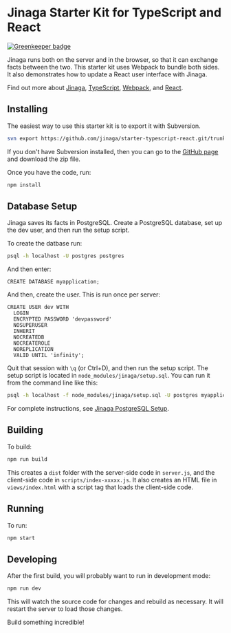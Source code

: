 # Jinaga Starter Kit for TypeScript and React

[![Greenkeeper badge](https://badges.greenkeeper.io/jinaga/starter-typescript-react.svg)](https://greenkeeper.io/)

Jinaga runs both on the server and in the browser, so that it can exchange facts between the two.
This starter kit uses Webpack to bundle both sides.
It also demonstrates how to update a React user interface with Jinaga.

Find out more about [Jinaga](https://jinaga.com), [TypeScript](https://www.typescriptlang.org), [Webpack](https://webpack.js.org/), and [React](https://reactjs.org/).

## Installing

The easiest way to use this starter kit is to export it with Subversion.

```bash
svn export https://github.com/jinaga/starter-typescript-react.git/trunk myapplication
```

If you don't have Subversion installed, then you can go to the [GitHub page](https://github.com/jinaga/starter-typescript-react) and download the zip file.

Once you have the code, run:

```bash
npm install
```

## Database Setup

Jinaga saves its facts in PostgreSQL.
Create a PostgreSQL database, set up the dev user, and then run the setup script.

To create the datbase run:

```bash
psql -h localhost -U postgres postgres
```

And then enter:

```
CREATE DATABASE myapplication;
```

And then, create the user.
This is run once per server:

```
CREATE USER dev WITH
  LOGIN
  ENCRYPTED PASSWORD 'devpassword'
  NOSUPERUSER
  INHERIT
  NOCREATEDB
  NOCREATEROLE
  NOREPLICATION
  VALID UNTIL 'infinity';
```

Quit that session with `\q` (or Ctrl+D), and then run the setup script.
The setup script is located in `node_modules/jinaga/setup.sql`.
You can run it from the command line like this:

```bash
psql -h localhost -f node_modules/jinaga/setup.sql -U postgres myapplication
```

For complete instructions, see [Jinaga PostgreSQL Setup](https://jinaga.com/documents/getting-started/creating-an-application/postgresql-setup/).

## Building

To build:

```bash
npm run build
```

This creates a `dist` folder with the server-side code in `server.js`, and the client-side code in `scripts/index-xxxxx.js`.
It also creates an HTML file in `views/index.html` with a script tag that loads the client-side code.

## Running

To run:

```bash
npm start
```

## Developing

After the first build, you will probably want to run in development mode:

```bash
npm run dev
```

This will watch the source code for changes and rebuild as necessary.
It will restart the server to load those changes.

Build something incredible!
